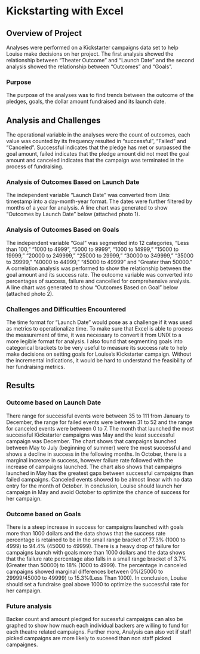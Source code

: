 # Kickstarting with Excel

## Overview of Project
Analyses were performed on a Kickstarter campaigns data set to help Louise make decisions on her project. The first analysis showed the relationship between “Theater Outcome” and “Launch Date” and the second analysis showed the relationship between “Outcomes” and “Goals”.

### Purpose
The purpose of the analyses was to find trends between the outcome of the pledges, goals, the dollar amount fundraised and its launch date.

## Analysis and Challenges
The operational variable in the analyses were the count of outcomes, each value was counted by its frequency resulted in “successful”, “Failed” and “Canceled”. Successful indicates that the pledge has met or surpassed the goal amount, failed indicates that the pledge amount did not meet the goal amount and canceled indicates that the campaign was terminated in the process of fundraising.

### Analysis of Outcomes Based on Launch Date
The independent variable “Launch Date” was converted from Unix timestamp into a day-month-year format. The dates were further filtered by months of a year for analysis. A line chart was generated to show “Outcomes by Launch Date” below (attached photo 1).

### Analysis of Outcomes Based on Goals
The independent variable “Goal” was segmented into 12 categories, “Less than 100,” “1000 to 4999”, “5000 to 9999”, “1000 to 14999,” “15000 to 19999,” “20000 to 249999,” “25000 to 29999,” “30000 to 349999,” “35000 to 39999,” “40000 to 44999,” “45000 to 49999” and “Greater than 50000.” A correlation analysis was performed to show the relationship between the goal amount and its success rate. The outcome variable was converted into percentages of success, failure and cancelled for comprehensive analysis. A line chart was generated to show “Outcomes Based on Goal” below (attached photo 2).

### Challenges and Difficulties Encountered
The time format for “Launch Date” would pose as a challenge if it was used as metrics to operationalize time. To make sure that Excel is able to process the measurement of time, it was necessary to convert it from UNIX to a more legible format for analysis. I also found that segmenting goals into categorical brackets to be very useful to measure its success rate to help make decisions on setting goals for Louise’s Kickstarter campaign. Without the incremental indications, it would be hard to understand the feasibility of her fundraising metrics.

## Results
### Outcome based on Launch Date
There range for successful events were between 35 to 111 from January to December, the range for failed events were between 31 to 52 and the range for canceled events were between 0 to 7. The month that launched the most successful Kickstarter campaigns was May and the least successful campaign was December. The chart shows that campaigns launched between May to July (beginning of summer) were the most successful and shows a decline in success in the following months. In October, there is a marginal increase in success, however failure rate followed with the increase of campaigns launched. The chart also shows that campaigns launched in May has the greatest gaps between successful campaigns than failed campaigns. Canceled events showed to be almost linear with no data entry for the month of October. In conclusion, Louise should launch her campaign in May and avoid October to optimize the chance of success for her campaign.

### Outcome based on Goals
There is a steep increase in success for campaigns launched with goals more than 1000 dollars and the data shows that the success rate percentage is retained to be in the small range bracket of 77.3% (1000 to 4999) to 94.4% (45000 to 49999). There is a heavy drop of failure for campaigns launch with goals more than 1000 dollars and the data shows that the failure rate percentage also falls in a small range bracket of 3.7% (Greater than 50000) to 18% (1000 to 4999). The percentage in canceled campaigns showed marginal differences between 0%(25000 to 29999/45000 to 49999) to 15.3%(Less Than 1000). In conclusion, Louise should set a fundraise goal above 1000 to optimize the successful rate for her campaign.

### Future analysis
Backer count and amount pledged for sucessful campaigns can also be graphed to show how much each individual backers are willing to fund for each theatre related campaigns. Further more, Analysis can also vet if staff picked campaigns are more likely to suceeed than non staff picked campaignes.